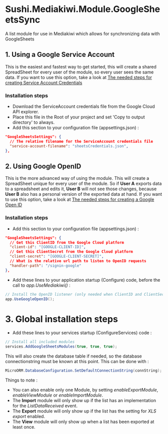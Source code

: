 # Sushi.Mediakiwi.Module.GoogleSheetsSync
A list module for use in Mediakiwi which allows for synchronizing data with GoogleSheets

## 1. Using a Google Service Account ##

This is the easiest and fastest way to get started, this will create a shared SpreadSheet for every user
of the module, so every user sees the same data.
If you want to use this option, take a look at [The needed steps for creating Service Account Credentials](GOOGLESERVICEACCOUNT.md)

### Installation steps ###

* Download the ServiceAccount credentials file from the Google Cloud API explorer.
* Place this file in the Root of your project and set 'Copy to output directory' to always.
* Add this section to your configuration file (appsettings.json) :

```JSON
"GoogleSheetsSettings": {
  // The relative filename for the ServiceAccount credentials file
  "service-account-filename": "sheetsCredentials.json",
},
```

## 2. Using Google OpenID ##

This is the more advanced way of using the module. This will create a SpreadSheet unique for every user of the module.
So if **User A** exports data to a spreadsheet and edits it, **User B** will not see those changes, because **User B** also
has a personal version of the exported data at hand.
If you want to use this option, take a look at [The needed steps for creating a Google Open ID](GOOGLEOPENID.md)

### Installation steps ###

* Add this section to your configuration file (appsettings.json) :

```JSON
"GoogleSheetsSettings": {
  // Get this ClientID from the Google Cloud platform
  "client-id": "[GOOGLE-CLIENT-ID]",
  // Get this ClientSecret from the Google Cloud platform
  "client-secret": "[GOOGLE-CLIENT-SECRET]",
  // What is the relative url path to listen to OpenID requests
  "handler-path": "/signin-google"
},
```

* Add these lines to your application startup (Configure) code, before the call to _app.UseMediakiwi()_ :

```cs
// Install the OpenID listener (only needed when ClientID and ClientSecret are used)
app.UseGoogleOpenID();
```

# 3. Global installation steps #

* Add these lines to your services startup (ConfigureServices) code :

```cs
// Install all included modules
services.AddGoogleSheetsModules(true, true, true);
```
This will also create the database table if needed, so the database connectionstring must be known at this point.
This can be done with :
```cs
MicroORM.DatabaseConfiguration.SetDefaultConnectionString(connString);
```


Things to note :
* You can also enable only one Module, by setting _enableExportModule_, _enableViewModule_ or _enableImportModule_.
* The **Import** module will only show up if the list has an implementation for the _ListDataReceived_ event.
* The **Export** module will only show up if the list has the setting for _XLS export_ enabled.
* The **View** module will only show up when a list has been exported at least once.
